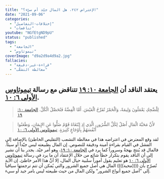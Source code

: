 ```yaml
---
title: "الإعتراض ٢٤٢، هل المال جيّد أم سيّء؟"
date: "2021-09-06"
categories:
  - "إختلافات-التفاصيل"
  - "تناقضات"
youtube: "NGfEtgND9pU"
status: "published"
tags:
  - "الجامعة"
  - "تيموثاوس"
coverImage: "d9a2d9a4d9a2.jpg"
fallacies:
  - "قراءة-غير-دقيقة"
  - "مغالطة التشعُّب"
---
```


## **يعتقد الناقد أن [الجامعة ١٠: ١٩](https://my.bible.com/bible/101/ECC.10.19) تتناقض مع رسالة [تيموثاوس الأولى ٦: ١٠](https://my.bible.com/bible/101/1TI.6.10).**

> لِلْضَّحِكِ يَعْمَلُونَ وَلِيمَةً، وَالْخَمْرُ تُفَرِّحُ الْعَيْشَ. أَمَّا الْفِضَّةُ فَتُحَصِّلُ الْكُلَّ. [الجامعة ١٠: ١٩](https://my.bible.com/bible/101/ECC.10.19)

> لأَنَّ مَحَبَّةَ الْمَالِ أَصْلٌ لِكُلِّ الشُّرُورِ، الَّذِي إِذِ ابْتَغَاهُ قَوْمٌ ضَلُّوا عَنِ الإِيمَانِ، وَطَعَنُوا أَنْفُسَهُمْ بِأَوْجَاعٍ كَثِيرَةٍ. [تيموثاوس الأولى ٦: ١٠](https://my.bible.com/bible/101/1TI.6.10)

لقد وقع المعترض في اعتراضه هذا في مغالطة التشعب (التقليص الخاطئ) بالإضافة إلى الفشل في القيام بقراءة أمينة ودقيقة للنصوص. إن المال بطبيعته ليس جيّداً أو سيئاً. فالمال قد يُنتج بهجةً وسروراً كما يرد في [الجامعة ١٠: ١٩](https://my.bible.com/bible/101/ECC.10.19)، وهو أمر جيّد. يجدر بنا أن نشير إلى أن الناقد يقوم بتكرار خطأ شائع من خلال الإعتقاد أن ما يرد في رسالة [تيموثاوس الأولى ٦: ١٠](https://my.bible.com/bible/101/1TI.6.10) هو تعليم يقول أموراً سلبية حيال المال، إلا أنَّ هذا الأمر خاطئ. إن الآية تُصرّح بأن ((((محبة)))) المال هي أصل جميع الشرور والتي يُمكن أن تتم ترجمتها سياقياً إلى ”أصل جميع أنواع الشرور“ ولكن المال من حيث طبيعته ليس بامر جيد أو سيء.
